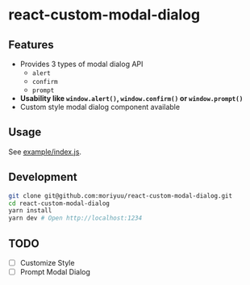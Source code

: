 # react-custom-modal-dialog

## Features

- Provides 3 types of modal dialog API
  - `alert`
  - `confirm`
  - `prompt`
- **Usability like `window.alert()`, `window.confirm()` or `window.prompt()`**
- Custom style modal dialog component available

## Usage

<!-- ```bash
yarn add react-custom-modal-dialog
``` -->

See [example/index.js](https://github.com/moriyuu/react-custom-modal-dialog/blob/master/example/index.js).

## Development

```bash
git clone git@github.com:moriyuu/react-custom-modal-dialog.git
cd react-custom-modal-dialog
yarn install
yarn dev # Open http://localhost:1234
```

## TODO

- [ ] Customize Style
- [ ] Prompt Modal Dialog
